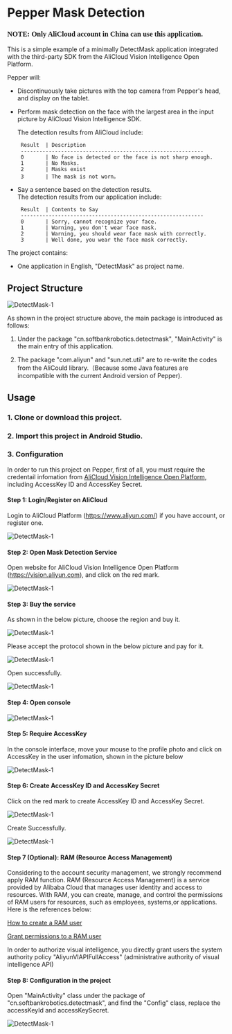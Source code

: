 # Pepper Mask Detection

### <font face=red>NOTE: Only AliCloud account in China can use this application.</font>

This is a simple example of a minimally DetectMask application integrated with the third-party SDK from the AliCloud Vision Intelligence Open Platform. 

Pepper will:

 * Discontinuously take pictures with the top camera from Pepper's head, and display on the tablet.
 * Perform mask detection on the face with the largest area in the input picture by AliCloud Vision Intelligence SDK.
 
	The detection results from AliCloud include:

		Result 	| Description
		-----------------------------------------------------------
		0 		| No face is detected or the face is not sharp enough.
		1 		| No Masks.
		2 		| Masks exist
		3 		| The mask is not worn。
 		
 		
 * Say a sentence based on  the detection results.	
		The detection results from our application include:
		
		Result 	| Contents to Say 
		-----------------------------------------------------------
		0 		| Sorry, cannot recognize your face.
		1 		| Warning, you don't wear face mask.
		2 		| Warning, you should wear face mask with correctly.
		3 		| Well done, you wear the face mask correctly.
 	

The project contains:

 * One application in English, "DetectMask" as project name.
 

## Project Structure

![DetectMask-1](img/structure.jpg)

As shown in the  project structure above, the main package is introduced as follows:

1) Under the package "cn.softbankrobotics.detectmask", "MainActivity" is the main entry of this application.

2) The package "com.aliyun" and "sun.net.util" are to re-write the codes from  the AliCould library.（Because some Java features are incompatible with the current Android version of Pepper). 


## Usage

### 1. Clone or download this project.

### 2. Import this project in Android Studio.

### 3. Configuration 

In order to run this project on Pepper, first of all, you must require the credentail infomation from [AliCloud Vision Intelligence Open Platform](https://vision.aliyun.com), including AccessKey ID and AccessKey Secret.

#### Step 1: Login/Register on AliCloud

Login to AliCloud Platform (https://www.aliyun.com/) if you have account, or register one.

![DetectMask-1](img/aliyun_cloud.jpg)


#### Step 2: Open Mask Detection Service

Open website for AliCloud Vision Intelligence Open Platform (https://vision.aliyun.com), and click on the red mark.

![DetectMask-1](img/mask_detect_service.jpg)

#### Step 3: Buy the service

As shown in the below picture, choose the region and buy it.

![DetectMask-1](img/service_to_buy.jpg)

Please accept the protocol shown in the below picture and pay for it.

![DetectMask-1](img/service_pay.jpg)

Open successfully.

![DetectMask-1](img/service_success.jpg)

#### Step 4: Open console

![DetectMask-1](img/console_entry.jpg)

#### Step 5: Require AccessKey

In the console interface, move your mouse to the profile photo and click on AccessKey in the user infomation, shown in the picture below

![DetectMask-1](img/console.jpg)


#### Step 6: Create AccessKey ID and AccessKey Secret

Click on the red mark to create AccessKey ID and AccessKey Secret.

![DetectMask-1](img/accesskey.jpg)

Create Successfully.

![DetectMask-1](img/key_and_secret.jpg)

#### Step 7 (Optional): RAM (Resource Access Management)

Considering to the account security management, we strongly recommend apply RAM function. RAM (Resource Access Management) is a service provided by Alibaba Cloud that manages user identity and access to resources. With RAM, you can create, manage, and control the permissions of RAM users for resources, such as employees, systems,or applications. Here is the references below: 

[How to create a RAM user](https://www.alibabacloud.com/help/doc-detail/121941.htm?spm=a2c63.l28256.b99.14.644928fdCVy3VS)

[Grant permissions to a RAM user](https://www.alibabacloud.com/help/doc-detail/121945.htm?spm=a2c63.p38356.b99.17.203e2fc4f7um7c)

In order to authorize visual intelligence, you directly grant users the system authority policy "AliyunVIAPIFullAccess" (administrative authority of visual intelligence API)

#### Step 8: Configuration in the project

Open "MainActivity" class under the package of "cn.softbankrobotics.detectmask", and find the "Config" class, replace the accessKeyId and accessKeySecret.

![DetectMask-1](img/code.jpg)





